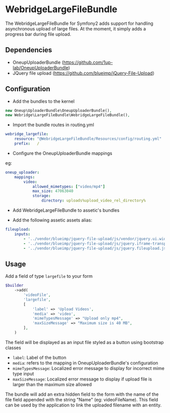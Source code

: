 WebridgeLargeFileBundle
===================

The WebridgeLargeFileBundle for Symfony2 adds support for handling asynchronous upload of large files.
At the moment, it simply adds a progress bar during file upload.


Dependencies
-------------

- OneupUploaderBundle (https://github.com/1up-lab/OneupUploaderBundle)
- JQuery file upload (https://github.com/blueimp/jQuery-File-Upload)

Configuration
-------------

- Add the bundles to the kernel

```php
new Oneup\UploaderBundle\OneupUploaderBundle(),
new Webridge\LargeFileBundle\WebridgeLargeFileBundle(),
```

- Import the bundle routes in routing.yml

```yaml
webridge_largefile:
    resource: "@WebridgeLargeFileBundle/Resources/config/routing.yml"
    prefix:   /
```

- Configure the OneupUploaderBundle mappings

eg:
```yaml
oneup_uploader:
    mappings:
        video:
            allowed_mimetypes: ["video/mp4"]
            max_size: 47063040
            storage:
                directory: uploads%upload_video_rel_directory%
```

- Add WebridgeLargeFileBundle to assetic's bundles

- Add the following assetic assets alias:

```yaml
fileupload:
    inputs:
        - '../vendor/blueimp/jquery-file-upload/js/vendor/jquery.ui.widget.js'
        - '../vendor/blueimp/jquery-file-upload/js/jquery.iframe-transport.js'
        - '../vendor/blueimp/jquery-file-upload/js/jquery.fileupload.js'
```

Usage
-------

Add a field of type `largefile` to your form

```php
$builder
    ->add(
        'videoFile',
        'largefile',
        [
            'label' => 'Upload Videos',
            'media' => 'video',
            'mimeTypesMessage' => "Upload only mp4",
            'maxSizeMessage' => "Maximum size is 40 MB",
        ],
    )
```

The field will be displayed as an input file styled as a button using bootstrap classes

- `label`: Label of the button
- `media`: refers to the mapping in OneupUploaderBundle's configuration
- `mimeTypesMessage`: Localized error message to display for incorrect mime type input
- `maxSizeMessage`: Localized error message to display if upload file is larger than the maximum size allowed

The bundle will add an extra hidden field to the form with the name of the file field appended with the string "Name" (eg: videoFileName).
This field can be used by the application to link the uploaded filename with an entity.
